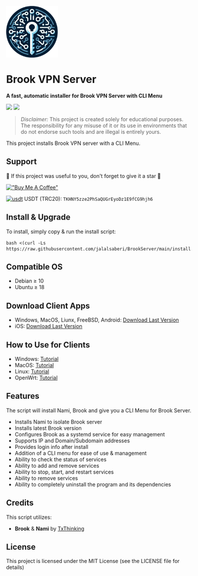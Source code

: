 <img width="140" height="140"  alt="Brook" src="https://github.com/jalalsaberi/BrookServer/blob/main/logo.png">

# Brook VPN Server

**A fast, automatic installer for Brook VPN Server with CLI Menu**

[![](https://img.shields.io/badge/Version-v2.0.0-blue)](https://github.com/jalalsaberi/BrookServer/releases)
[![](https://img.shields.io/badge/Licence-MIT-green)](https://github.com/jalalsaberi/BrookServer?tab=MIT-1-ov-file)

> *Disclaimer:* This project is created solely for educational purposes. The responsibility for any misuse of it or its use in environments that do not endorse such tools and are illegal is entirely yours.

This project installs Brook VPN server with a CLI Menu. 

## Support

🌟 If this project was useful to you, don't forget to give it a star 🌟

[!["Buy Me A Coffee"](https://www.buymeacoffee.com/assets/img/custom_images/orange_img.png)](https://github.com/jalalsaberi/BrookServer/)

[<img width="15" height="15"  alt="usdt" src="https://cryptocurrencyliveprices.com/img/usdt-tether.png">](https://github.com/jalalsaberi/BrookServer/) USDT (TRC20): `TKHNY5zze2PhSaQUGrEyoDz1E9fCG9hjh6`

## Install & Upgrade

To install, simply copy & run the install script:

    bash <(curl -Ls https://raw.githubusercontent.com/jalalsaberi/BrookServer/main/install.sh)

## Compatible OS

- Debian ≥ 10
- Ubuntu ≥ 18

## Download Client Apps

- Windows, MacOS, Liunx, FreeBSD, Android: [Download Last Version](https://github.com/txthinking/brook/releases/)
- iOS: [Download Last Version](https://apps.apple.com/us/app/brook-network-tool/id1216002642)

## How to Use for Clients

- Windows: [Tutorial](https://www.txthinking.com/talks/articles/msix-brook-en.article)
- MacOS: [Tutorial](https://www.txthinking.com/talks/articles/macos-app-mode-en.article)
- Linux: [Tutorial](https://www.txthinking.com/talks/articles/linux-app-brook-en.article)
- OpenWrt: [Tutorial](https://www.txthinking.com/talks/articles/brook-openwrt-en.article)

## Features

The script will install Nami, Brook and give you a CLI Menu for Brook Server.

- Installs Nami to isolate Brook server
- Installs latest Brook version
- Configures Brook as a systemd service for easy management
- Supports IP and Domain/Subdomain addresses
- Provides login info after install
- Addition of a CLI menu for ease of use & management
- Ability to check the status of services
- Ability to add and remove services
- Ability to stop, start, and restart services
- Ability to remove services
- Ability to completely uninstall the program and its dependencies

## Credits

This script utilizes:
- **Brook** & **Nami** by [TxThinking](https://github.com/txthinking/)

## License

This project is licensed under the MIT License (see the LICENSE file for details)
